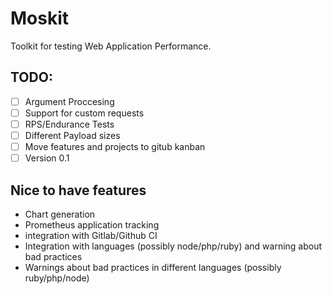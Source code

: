 # Moskit
Toolkit for testing Web Application Performance.

## TODO:
  - [ ] Argument Proccesing
  - [ ] Support for custom requests
  - [ ] RPS/Endurance Tests
  - [ ] Different Payload sizes
  - [ ] Move features and projects to gitub kanban
  - [ ] Version 0.1 

## Nice to have features
- Chart generation
- Prometheus application tracking
- integration with Gitlab/Github CI
- Integration with languages (possibly node/php/ruby) and warning about bad practices
- Warnings about bad practices in different languages (possibly ruby/php/node)